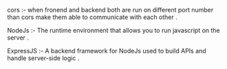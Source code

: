 cors :- when fronend and backend both are run on different port number than cors make them able to communicate with each other .

NodeJs :- The runtime environment that allows you to run javascript on the server .

ExpressJS :- A backend framework for NodeJs used to build APIs and handle server-side logic . 